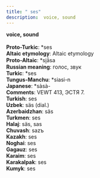 ```yaml
---
title: " ses"
description:  voice, sound
---
```

<p data-pagefind-weight="0.5">
<strong> voice, sound</strong><br><br>
<strong>Proto-Turkic</strong>:  *ses<br>
<strong>Altaic etymology</strong>:  Altaic etymology<br>
<strong> Proto-Altaic</strong>:  *si̯ā̀sa<br>
<strong>Russian meaning</strong>:  голос, звук<br>
<strong>Turkic</strong>:  *ses<br>
<strong>Tungus-Manchu</strong>:  *siasi-n<br>
<strong>Japanese</strong>:  *sàsà-<br>
<strong>Comments</strong>:  VEWT 413, ЭСТЯ 7.<br>
<strong>Turkish</strong>:  ses<br>
<strong>Uzbek</strong>:  säs (dial.)<br>
<strong>Azerbaidzhan</strong>:  säs<br>
<strong>Turkmen</strong>:  ses<br>
<strong>Halaj</strong>:  säs, sas<br>
<strong>Chuvash</strong>:  sazъ<br>
<strong>Kazakh</strong>:  ses<br>
<strong>Noghai</strong>:  ses<br>
<strong>Gagauz</strong>:  ses<br>
<strong>Karaim</strong>:  ses<br>
<strong>Karakalpak</strong>:  ses<br>
<strong>Kumyk</strong>:  ses<br>

</p>
